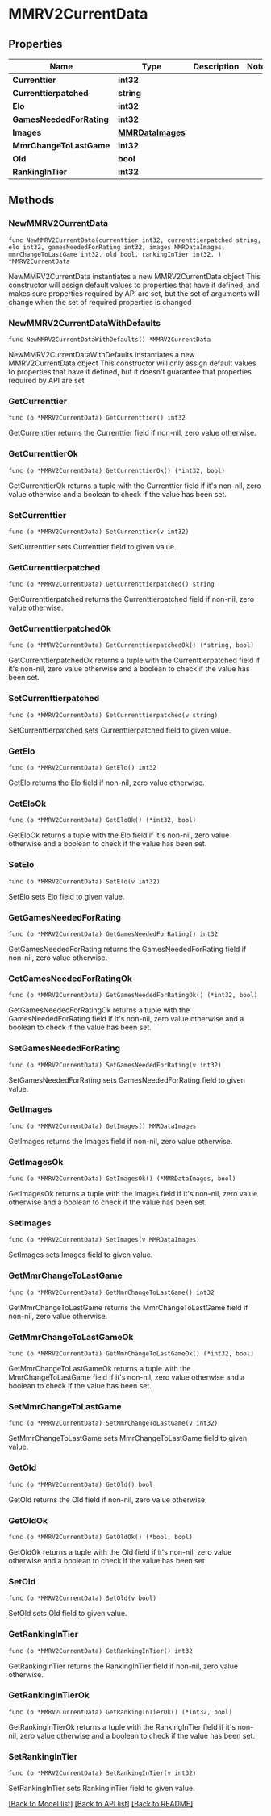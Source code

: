 # MMRV2CurrentData

## Properties

Name | Type | Description | Notes
------------ | ------------- | ------------- | -------------
**Currenttier** | **int32** |  | 
**Currenttierpatched** | **string** |  | 
**Elo** | **int32** |  | 
**GamesNeededForRating** | **int32** |  | 
**Images** | [**MMRDataImages**](MMRDataImages.md) |  | 
**MmrChangeToLastGame** | **int32** |  | 
**Old** | **bool** |  | 
**RankingInTier** | **int32** |  | 

## Methods

### NewMMRV2CurrentData

`func NewMMRV2CurrentData(currenttier int32, currenttierpatched string, elo int32, gamesNeededForRating int32, images MMRDataImages, mmrChangeToLastGame int32, old bool, rankingInTier int32, ) *MMRV2CurrentData`

NewMMRV2CurrentData instantiates a new MMRV2CurrentData object
This constructor will assign default values to properties that have it defined,
and makes sure properties required by API are set, but the set of arguments
will change when the set of required properties is changed

### NewMMRV2CurrentDataWithDefaults

`func NewMMRV2CurrentDataWithDefaults() *MMRV2CurrentData`

NewMMRV2CurrentDataWithDefaults instantiates a new MMRV2CurrentData object
This constructor will only assign default values to properties that have it defined,
but it doesn't guarantee that properties required by API are set

### GetCurrenttier

`func (o *MMRV2CurrentData) GetCurrenttier() int32`

GetCurrenttier returns the Currenttier field if non-nil, zero value otherwise.

### GetCurrenttierOk

`func (o *MMRV2CurrentData) GetCurrenttierOk() (*int32, bool)`

GetCurrenttierOk returns a tuple with the Currenttier field if it's non-nil, zero value otherwise
and a boolean to check if the value has been set.

### SetCurrenttier

`func (o *MMRV2CurrentData) SetCurrenttier(v int32)`

SetCurrenttier sets Currenttier field to given value.


### GetCurrenttierpatched

`func (o *MMRV2CurrentData) GetCurrenttierpatched() string`

GetCurrenttierpatched returns the Currenttierpatched field if non-nil, zero value otherwise.

### GetCurrenttierpatchedOk

`func (o *MMRV2CurrentData) GetCurrenttierpatchedOk() (*string, bool)`

GetCurrenttierpatchedOk returns a tuple with the Currenttierpatched field if it's non-nil, zero value otherwise
and a boolean to check if the value has been set.

### SetCurrenttierpatched

`func (o *MMRV2CurrentData) SetCurrenttierpatched(v string)`

SetCurrenttierpatched sets Currenttierpatched field to given value.


### GetElo

`func (o *MMRV2CurrentData) GetElo() int32`

GetElo returns the Elo field if non-nil, zero value otherwise.

### GetEloOk

`func (o *MMRV2CurrentData) GetEloOk() (*int32, bool)`

GetEloOk returns a tuple with the Elo field if it's non-nil, zero value otherwise
and a boolean to check if the value has been set.

### SetElo

`func (o *MMRV2CurrentData) SetElo(v int32)`

SetElo sets Elo field to given value.


### GetGamesNeededForRating

`func (o *MMRV2CurrentData) GetGamesNeededForRating() int32`

GetGamesNeededForRating returns the GamesNeededForRating field if non-nil, zero value otherwise.

### GetGamesNeededForRatingOk

`func (o *MMRV2CurrentData) GetGamesNeededForRatingOk() (*int32, bool)`

GetGamesNeededForRatingOk returns a tuple with the GamesNeededForRating field if it's non-nil, zero value otherwise
and a boolean to check if the value has been set.

### SetGamesNeededForRating

`func (o *MMRV2CurrentData) SetGamesNeededForRating(v int32)`

SetGamesNeededForRating sets GamesNeededForRating field to given value.


### GetImages

`func (o *MMRV2CurrentData) GetImages() MMRDataImages`

GetImages returns the Images field if non-nil, zero value otherwise.

### GetImagesOk

`func (o *MMRV2CurrentData) GetImagesOk() (*MMRDataImages, bool)`

GetImagesOk returns a tuple with the Images field if it's non-nil, zero value otherwise
and a boolean to check if the value has been set.

### SetImages

`func (o *MMRV2CurrentData) SetImages(v MMRDataImages)`

SetImages sets Images field to given value.


### GetMmrChangeToLastGame

`func (o *MMRV2CurrentData) GetMmrChangeToLastGame() int32`

GetMmrChangeToLastGame returns the MmrChangeToLastGame field if non-nil, zero value otherwise.

### GetMmrChangeToLastGameOk

`func (o *MMRV2CurrentData) GetMmrChangeToLastGameOk() (*int32, bool)`

GetMmrChangeToLastGameOk returns a tuple with the MmrChangeToLastGame field if it's non-nil, zero value otherwise
and a boolean to check if the value has been set.

### SetMmrChangeToLastGame

`func (o *MMRV2CurrentData) SetMmrChangeToLastGame(v int32)`

SetMmrChangeToLastGame sets MmrChangeToLastGame field to given value.


### GetOld

`func (o *MMRV2CurrentData) GetOld() bool`

GetOld returns the Old field if non-nil, zero value otherwise.

### GetOldOk

`func (o *MMRV2CurrentData) GetOldOk() (*bool, bool)`

GetOldOk returns a tuple with the Old field if it's non-nil, zero value otherwise
and a boolean to check if the value has been set.

### SetOld

`func (o *MMRV2CurrentData) SetOld(v bool)`

SetOld sets Old field to given value.


### GetRankingInTier

`func (o *MMRV2CurrentData) GetRankingInTier() int32`

GetRankingInTier returns the RankingInTier field if non-nil, zero value otherwise.

### GetRankingInTierOk

`func (o *MMRV2CurrentData) GetRankingInTierOk() (*int32, bool)`

GetRankingInTierOk returns a tuple with the RankingInTier field if it's non-nil, zero value otherwise
and a boolean to check if the value has been set.

### SetRankingInTier

`func (o *MMRV2CurrentData) SetRankingInTier(v int32)`

SetRankingInTier sets RankingInTier field to given value.



[[Back to Model list]](../README.md#documentation-for-models) [[Back to API list]](../README.md#documentation-for-api-endpoints) [[Back to README]](../README.md)


